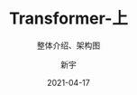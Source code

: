 ---
layout:     post                    # 使用的布局（不需要改）
title:      Transformer-上		        # 标题 
subtitle:   整体介绍、架构图  	# 副标题
date:       2021-04-17              # 时间
author:     新宇                     # 作者
header-img: img/post-bg-2015.jpg    #这篇文章标题背景图片
catalog: true                       # 是否归档
tags:                               # 标签
    - NLP
---